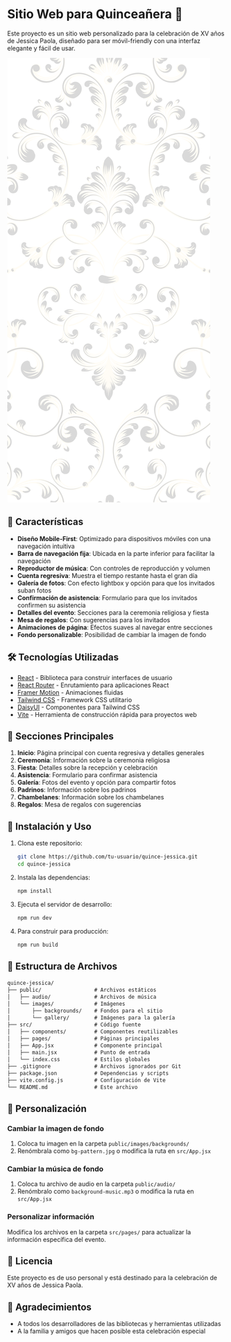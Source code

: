 # Sitio Web para Quinceañera 👑

Este proyecto es un sitio web personalizado para la celebración de XV años de Jessica Paola, diseñado para ser móvil-friendly con una interfaz elegante y fácil de usar.

![Quinceañera](public/images/backgrounds/bg-pattern.jpg)

## 🌟 Características

- **Diseño Mobile-First**: Optimizado para dispositivos móviles con una navegación intuitiva
- **Barra de navegación fija**: Ubicada en la parte inferior para facilitar la navegación
- **Reproductor de música**: Con controles de reproducción y volumen
- **Cuenta regresiva**: Muestra el tiempo restante hasta el gran día
- **Galería de fotos**: Con efecto lightbox y opción para que los invitados suban fotos
- **Confirmación de asistencia**: Formulario para que los invitados confirmen su asistencia
- **Detalles del evento**: Secciones para la ceremonia religiosa y fiesta
- **Mesa de regalos**: Con sugerencias para los invitados
- **Animaciones de página**: Efectos suaves al navegar entre secciones
- **Fondo personalizable**: Posibilidad de cambiar la imagen de fondo

## 🛠️ Tecnologías Utilizadas

- [React](https://reactjs.org/) - Biblioteca para construir interfaces de usuario
- [React Router](https://reactrouter.com/) - Enrutamiento para aplicaciones React
- [Framer Motion](https://www.framer.com/motion/) - Animaciones fluidas
- [Tailwind CSS](https://tailwindcss.com/) - Framework CSS utilitario
- [DaisyUI](https://daisyui.com/) - Componentes para Tailwind CSS
- [Vite](https://vitejs.dev/) - Herramienta de construcción rápida para proyectos web

## 📱 Secciones Principales

1. **Inicio**: Página principal con cuenta regresiva y detalles generales
2. **Ceremonia**: Información sobre la ceremonia religiosa
3. **Fiesta**: Detalles sobre la recepción y celebración
4. **Asistencia**: Formulario para confirmar asistencia
5. **Galería**: Fotos del evento y opción para compartir fotos
6. **Padrinos**: Información sobre los padrinos
7. **Chambelanes**: Información sobre los chambelanes
8. **Regalos**: Mesa de regalos con sugerencias

## 🚀 Instalación y Uso

1. Clona este repositorio:
   ```bash
   git clone https://github.com/tu-usuario/quince-jessica.git
   cd quince-jessica
   ```

2. Instala las dependencias:
   ```bash
   npm install
   ```

3. Ejecuta el servidor de desarrollo:
   ```bash
   npm run dev
   ```

4. Para construir para producción:
   ```bash
   npm run build
   ```

## 📁 Estructura de Archivos

```
quince-jessica/
├── public/                 # Archivos estáticos
│   ├── audio/              # Archivos de música
│   └── images/             # Imágenes
│       ├── backgrounds/    # Fondos para el sitio
│       └── gallery/        # Imágenes para la galería
├── src/                    # Código fuente
│   ├── components/         # Componentes reutilizables
│   ├── pages/              # Páginas principales
│   ├── App.jsx             # Componente principal
│   ├── main.jsx            # Punto de entrada
│   └── index.css           # Estilos globales
├── .gitignore              # Archivos ignorados por Git
├── package.json            # Dependencias y scripts
├── vite.config.js          # Configuración de Vite
└── README.md               # Este archivo
```

## 🔧 Personalización

### Cambiar la imagen de fondo

1. Coloca tu imagen en la carpeta `public/images/backgrounds/`
2. Renómbrala como `bg-pattern.jpg` o modifica la ruta en `src/App.jsx`

### Cambiar la música de fondo

1. Coloca tu archivo de audio en la carpeta `public/audio/`
2. Renómbralo como `background-music.mp3` o modifica la ruta en `src/App.jsx`

### Personalizar información

Modifica los archivos en la carpeta `src/pages/` para actualizar la información específica del evento.

## 📝 Licencia

Este proyecto es de uso personal y está destinado para la celebración de XV años de Jessica Paola.

## 🙏 Agradecimientos

- A todos los desarrolladores de las bibliotecas y herramientas utilizadas
- A la familia y amigos que hacen posible esta celebración especial
